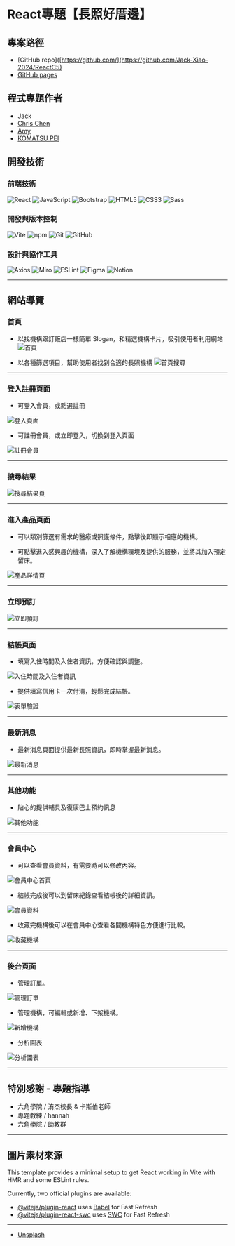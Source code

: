 # React專題【長照好厝邊】

## 專案路徑
-   [GitHub repo]([https://github.com/](https://github.com/Jack-Xiao-2024/ReactC5)
-   [GitHub pages]([https://](https://jack-xiao-2024.github.io/ReactC5/))

## 程式專題作者
-   [Jack](https://github.com/Jack-Xiao-2024)
-   [Chris Chen](https://github.com/chrischen666)
-   [Amy](https://github.com/amy6072698)
-   [KOMATSU PEI](https://github.com/KOMATSUPEI)

## 開發技術

### 前端技術
![React](https://img.shields.io/badge/React-20232A?style=for-the-badge&logo=react&logoColor=61DAFB)
![JavaScript](https://img.shields.io/badge/JavaScript-F7DF1E?style=for-the-badge&logo=javascript&logoColor=black)
![Bootstrap](https://img.shields.io/badge/Bootstrap-7952B3?style=for-the-badge&logo=bootstrap&logoColor=white)
![HTML5](https://img.shields.io/badge/HTML5-E34F26?style=for-the-badge&logo=html5&logoColor=white)
![CSS3](https://img.shields.io/badge/CSS-1572B6?style=for-the-badge&logo=css3&logoColor=white)
![Sass](https://img.shields.io/badge/Sass-CC6699?style=for-the-badge&logo=sass&logoColor=white)

### 開發與版本控制
![Vite](https://img.shields.io/badge/Vite-646CFF?style=for-the-badge&logo=vite&logoColor=white)
![npm](https://img.shields.io/badge/npm-CB3837?style=for-the-badge&logo=npm&logoColor=white)
![Git](https://img.shields.io/badge/Git-F05032?style=for-the-badge&logo=git&logoColor=white)
![GitHub](https://img.shields.io/badge/GitHub-181717?style=for-the-badge&logo=github&logoColor=white)

### 設計與協作工具
![Axios](https://img.shields.io/badge/Axios-671DDF?style=for-the-badge&logo=axios&logoColor=white)
![Miro](https://img.shields.io/badge/Miro-050038?style=for-the-badge&logo=miro&logoColor=white)
![ESLint](https://img.shields.io/badge/ESLint-4B32C3?style=for-the-badge&logo=eslint&logoColor=white)
![Figma](https://img.shields.io/badge/Figma-F24E1E?style=for-the-badge&logo=figma&logoColor=white)
![Notion](https://img.shields.io/badge/Notion-000000?style=for-the-badge&logo=notion&logoColor=white)

---

## 網站導覽

### 首頁

-   以找機構跟訂飯店一樣簡單 Slogan，和精選機構卡片，吸引使用者利用網站
![首頁](https://cdn.discordapp.com/attachments/1379089252972761229/1379089356068880385/87982998c977f7d9.png?ex=683ef88c&is=683da70c&hm=e5125dda741428b2d258937c851eca6458b96b780a470f8207f3a2f908064e45&)

-   以各種篩選項目，幫助使用者找到合適的長照機構
![首頁搜尋](https://cdn.discordapp.com/attachments/1379089252972761229/1379090057855631431/6965d3632a54676a.png?ex=683ef934&is=683da7b4&hm=403721b801410bc911bde11be372e637f9c627c110340af18b5c0ddcf15380c7&)

---

### 登入註冊頁面

-   可登入會員，或點選註冊

![登入頁面](https://cdn.discordapp.com/attachments/1379089252972761229/1379091055919632519/0eb84aa6e53a3479.png?ex=683efa22&is=683da8a2&hm=8d27eb0302aa657098273fc7a75240fb20e4c91eff468e523ba245a10f3131d9&)

-   可註冊會員，或立即登入，切換到登入頁面

![註冊會員](https://cdn.discordapp.com/attachments/1379089252972761229/1379091361340461056/7d31976cda640b8f.png?ex=683efa6a&is=683da8ea&hm=b5dfebf071a26019d6c03c3ed7881045fa0340d21d52543262335f7836f3278b&)

---

### 搜尋結果

![搜尋結果頁](https://cdn.discordapp.com/attachments/1379089252972761229/1379090411926196275/e1f534d9418323ea.png?ex=683ef988&is=683da808&hm=b41f34ed4bace48ee2fb62bdf3112a23c5052d6b5cae02a55d998680e82714a7&)

---

### 進入產品頁面

-   可以類別篩選有需求的醫療或照護條件，點擊後即顯示相應的機構。

-   可點擊進入感興趣的機構，深入了解機構環境及提供的服務，並將其加入預定留床。

![產品詳情頁](https://cdn.discordapp.com/attachments/1379089252972761229/1379090707792269353/f8a302c0972eb8ad.png?ex=683ef9cf&is=683da84f&hm=901e54a7d3038ed3d32a0d001c946514ab1a318e9ec98c6859a6143419bde31d&)

---

### 立即預訂

![立即預訂](https://cdn.discordapp.com/attachments/1379089252972761229/1379092808018956379/fade9c8906652824.png?ex=683efbc3&is=683daa43&hm=47df387f1b7dff401ae0b9b2c6c099729771e9f60f8ee218c3a4db59f84ffed4&)

---

### 結帳頁面

-   填寫入住時間及入住者資訊，方便確認與調整。

![入住時間及入住者資訊](https://cdn.discordapp.com/attachments/1379089252972761229/1379093170230394880/6f383641320b6322.png?ex=683efc1a&is=683daa9a&hm=d210af7a8b7631e22359264a8de455be1b2dfca152183db1ac6ce00e0ed8205a&)

-   提供填寫信用卡一次付清，輕鬆完成結帳。

![表單驗證](https://cdn.discordapp.com/attachments/1379089252972761229/1379093506664169542/e49ae7b5e71b6110.png?ex=683efc6a&is=683daaea&hm=dd720b5390c136f4899c8e3d64315054c77a9c0004abd47da021491951313016&)

---

### 最新消息

-   最新消息頁面提供最新長照資訊，即時掌握最新消息。

![最新消息](https://cdn.discordapp.com/attachments/1379089252972761229/1379091951755726949/5d313870c0345144.png?ex=683efaf7&is=683da977&hm=01eae869e57ee55f176a16b07a0d194531b646c059a1591c19437a27e8caf348&)

---

### 其他功能

-   貼心的提供輔具及復康巴士預約訊息

![其他功能](https://cdn.discordapp.com/attachments/1379089252972761229/1379092282149441598/7b19a893770c9c97.png?ex=683efb46&is=683da9c6&hm=aecf8bce12b3465bd2cbf940d3aa28191ea3eff8cb5f00395fc831fa29be5eff&)

---

### 會員中心

-   可以查看會員資料，有需要時可以修改內容。

![會員中心首頁](https://cdn.discordapp.com/attachments/1379089252972761229/1379094167308861554/94011ccbe63c05f4.png?ex=683efd07&is=683dab87&hm=3ed8cdd474ad939433a073381c47509ccb765ca2715fec37e64ff4ec352ee501&)

-   結帳完成後可以到留床紀錄查看結帳後的詳細資訊。

![會員資料](https://cdn.discordapp.com/attachments/1379089252972761229/1379094382090653697/9676bf9df851f11e.png?ex=683efd3b&is=683dabbb&hm=6472ce4605990be565c512b0d8396ca17f02f99dd1f450df023097b99e531e86&)

-   收藏完機構後可以在會員中心查看各間機構特色方便進行比較。

![收藏機構](https://cdn.discordapp.com/attachments/1379089252972761229/1379095178748366989/71490cbe2734bc11.png?ex=683efdf8&is=683dac78&hm=ee3bedae5ef38ad5bb6b323ad8e863fba8421e1448b76a420eb93a211f17aa05&)

---

### 後台頁面

-   管理訂單。

![管理訂單](https://cdn.discordapp.com/attachments/1379089252972761229/1379095518147514379/212c96fae6cf3b85.png?ex=683efe49&is=683dacc9&hm=122769db6366c946124f14e7fe1ba478fe9167cd5e1497b0d01b173c2d77ee8b&)

-   管理機構，可編輯或新增、下架機構。

![新增機構](https://cdn.discordapp.com/attachments/1379089252972761229/1379095975410536479/c2445ac68d2c384b.png?ex=683efeb6&is=683dad36&hm=30554fe2fec64d12c354ae987c6cd3e69d7078ce5de9b0e9b777ec3679b8efba&)

-   分析圖表

![分析圖表](https://cdn.discordapp.com/attachments/1379089252972761229/1379096560272670790/0dcbf08f7100ac91.png?ex=683eff42&is=683dadc2&hm=bde9aa03fdeefc66e2263c413b9ac3d9b3251e96a2759f4a0e63d938c925cfe5&)

---

## 特別感謝 \- 專題指導


-   六角學院 / 洧杰校長 & 卡斯伯老師
-   專題教練 / hannah
-   六角學院 / 助教群

---

## 圖片素材來源


This template provides a minimal setup to get React working in Vite with HMR and some ESLint rules.

Currently, two official plugins are available:

- [@vitejs/plugin-react](https://github.com/vitejs/vite-plugin-react/blob/main/packages/plugin-react/README.md) uses [Babel](https://babeljs.io/) for Fast Refresh
- [@vitejs/plugin-react-swc](https://github.com/vitejs/vite-plugin-react-swc) uses [SWC](https://swc.rs/) for Fast Refresh
------

[ ](https://github.com/kayaribi/Realm_of_Journeys#%E5%9C%96%E7%89%87%E7%B4%A0%E6%9D%90%E4%BE%86%E6%BA%90)

-   [Unsplash](https://unsplash.com/)

